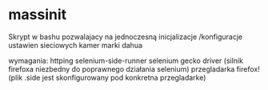 # massinit
Skrypt w bashu pozwalajacy na jednoczesną inicjalizacje /konfiguracje ustawien sieciowych kamer marki dahua

wymagania: httping selenium-side-runner selenium gecko driver (silnik firefoxa niezbedny do poprawnego działania selenium) przegladarka firefox! (plik .side jest skonfigurowany pod konkretna przegladarke)
